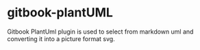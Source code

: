 gitbook-plantUML
================

Gitbook PlantUml plugin is used to select from markdown uml and converting it into a picture format svg.
